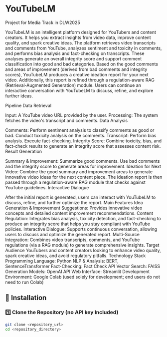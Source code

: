 # YouTubeLM
Project for Media Track in DLW2025

YouTubeLM is an intelligent platform designed for YouTubers and content creators. It helps you extract insights from video data, improve content quality, and spark creative ideas. The platform retrieves video transcripts and comments from YouTube, analyzes sentiment and toxicity in comments, and performs bias analysis and fact-checking on transcripts. These analyses generate an overall integrity score and support comment classification into good and bad categories. Based on the good comments and areas of improvement (derived from bad comments and integrity scores), YouTubeLM produces a creative ideation report for your next video. Additionally, this report is refined through a regulation-aware RAG (Retrieval-Augmented Generation) module. Users can continue an interactive conversation with YouTubeLM to discuss, refine, and explore further ideas.

Pipeline
Data Retrieval

Input: A YouTube video URL provided by the user.
Processing: The system fetches the video's transcript and comments.
Data Analysis

Comments:
Perform sentiment analysis to classify comments as good or bad.
Conduct toxicity analysis on the comments.
Transcript:
Perform bias analysis.
Execute fact-checking.
Integrity Score:
Combine toxicity, bias, and fact-check results to generate an integrity score that assesses content risk.
Result Generation

Summary & Improvement:
Summarize good comments.
Use bad comments and the integrity score to generate areas for improvement.
Ideation for Next Video:
Combine the good summary and improvement areas to generate innovative video ideas for the next content piece.
The ideation report is then passed through a regulation-aware RAG module that checks against YouTube guidelines.
Interactive Dialogue

After the initial report is generated, users can interact with YouTubeLM to discuss, refine, and further optimize the report.
Main Features
Idea Generation & Improvement Suggestions: Provides innovative video concepts and detailed content improvement recommendations.
Content Regulation: Integrates bias analysis, toxicity detection, and fact-checking to produce an integrity score that helps you stay compliant with YouTube policies.
Interactive Dialogue: Supports continuous conversation, allowing users to discuss and optimize the generated report.
Multi-Source Integration: Combines video transcripts, comments, and YouTube regulations (via a RAG module) to generate comprehensive insights.
Target Audience
YouTubers and content creators looking to enhance video quality, spark creative ideas, and avoid regulatory pitfalls.
Technology Stack
Programming Language: Python
NLP & Analysis: BERT, SentenceTransformer
Fact-Checking: Fact Check API
Vector Search: FAISS
Generation Models: OpenAI API
Web Interface: Streamlit
Development Environment: Google Colab (used solely for development; end users do not need to run Colab)

## 🚀 Installation

### 1️⃣ Clone the Repository (no API key Included)
```bash
git clone <repository_url>
cd <repository_directory>


